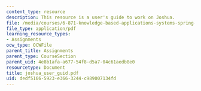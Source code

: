 ```yaml
---
content_type: resource
description: This resource is a user's guide to work on Joshua.
file: /media/courses/6-871-knowledge-based-applications-systems-spring-2005/dedf51665923e3663244c989007134fd_joshua_user_guid.pdf
file_type: application/pdf
learning_resource_types:
- Assignments
ocw_type: OCWFile
parent_title: Assignments
parent_type: CourseSection
parent_uid: 4e8b1afa-a677-54f8-d5a7-04c61aedb8e0
resourcetype: Document
title: joshua_user_guid.pdf
uid: dedf5166-5923-e366-3244-c989007134fd
---
```


